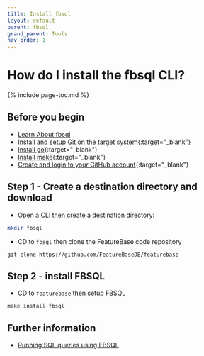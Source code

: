 ```yaml
---
title: Install fbsql
layout: default
parent: fbsql
grand_parent: Tools
nav_order: 1
---
```

# How do I install the fbsql CLI?

{% include page-toc.md %}

## Before you begin

* [Learn About fbsql](/docs/tools/fbsql/fbsql-home)
* [Install and setup Git on the target system](https://git-scm.com/book/en/v2/Getting-Started-Installing-Git){:target="_blank"}
* [Install go](https://go.dev/doc/install){:target="_blank"}
* [Install make](https://www.gnu.org/software/make/){:target="_blank"}
* [Create and login to your GitHub account](https://github.com/){:target="_blank"}


## Step 1 - Create a destination directory and download

* Open a CLI then create a destination directory:

```sh
mkdir fbsql
```

* CD to `fbsql` then clone the FeatureBase code repository

```
git clone https://github.com/FeatureBaseDB/featurebase
```

## Step 2 - install FBSQL

* CD to `featurebase` then setup FBSQL

 ```shell
make install-fbsql
```

## Further information

* [Running SQL queries using FBSQL](/docs/tools/fbsql/fbsql-running-sql)
